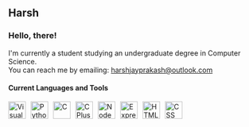 ## Harsh

### Hello, there!

I'm currently a student studying an undergraduate degree in Computer Science.
<br/>You can reach me by emailing: harshjayprakash@outlook.com

#### Current Languages and Tools
<div style="display: flex;">
    <img style="width: 35px; padding-right: 10px;" alt="Visual Studio Code" src="https://cdn.jsdelivr.net/gh/devicons/devicon/icons/vscode/vscode-original.svg" />
    <img style="width: 35px; padding-right: 10px;" alt="Python" src="https://cdn.jsdelivr.net/gh/devicons/devicon/icons/python/python-original.svg" />          
    <img style="width: 35px; padding-right: 10px;" alt="C" src="https://cdn.jsdelivr.net/gh/devicons/devicon/icons/c/c-original.svg" />
    <img style="width: 35px; padding-right: 10px;" alt="C Plus Plus" src="https://cdn.jsdelivr.net/gh/devicons/devicon/icons/cplusplus/cplusplus-original.svg" />          
    <img style="width: 35px; padding-right: 10px;" alt="Node JS" src="https://cdn.jsdelivr.net/gh/devicons/devicon/icons/nodejs/nodejs-original.svg" />          
    <img style="width: 35px; padding-right: 10px;" alt="Express JS" src="https://cdn.jsdelivr.net/gh/devicons/devicon/icons/express/express-original.svg" />          
    <img style="width: 35px; padding-right: 10px;" alt="HTML" src="https://cdn.jsdelivr.net/gh/devicons/devicon/icons/html5/html5-original.svg" />
    <img style="width: 35px; padding-right: 10px;" alt="CSS" src="https://cdn.jsdelivr.net/gh/devicons/devicon/icons/css3/css3-original.svg" />          
</div>          

          

<!--
**harshjayprakash/harshjayprakash** is a ✨ _special_ ✨ repository because its `README.md` (this file) appears on your GitHub profile.

Here are some ideas to get you started:

- 🔭 I’m currently working on ...
- 🌱 I’m currently learning ...
- 👯 I’m looking to collaborate on ...
- 🤔 I’m looking for help with ...
- 💬 Ask me about ...
- 📫 How to reach me: ...
- 😄 Pronouns: ...
- ⚡ Fun fact: ...
-->
